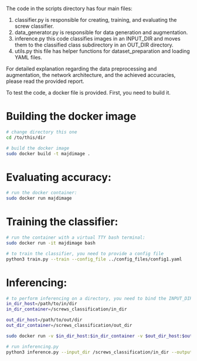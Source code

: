 The code in the scripts directory has four main files:
1. classifier.py is responsible for creating, training, and evaluating the screw classifier.
2. data_generator.py is responsible for data generation and augmentation.
3. inference.py this code classifies images in an INPUT_DIR and moves them to the classified class subdirectory in an OUT_DIR directory.
4. utils.py this file has helper functions for dataset_preparation and loading YAML files.

For detailed explanation regarding the data preprocessing and augmentation, the network architecture, and the achieved accuracies, please read the provided report.

To test the code, a docker file is provided. First, you need to build it.

# Building the docker image
```bash
# change directory this one
cd /to/this/dir

# build the docker image
sudo docker build -t majdimage .
```

# Evaluating accuracy:
```bash
# run the docker container:
sudo docker run majdimage 
```

# Training the classifier:
```bash
# run the container with a virtual TTY bash terminal:
sudo docker run -it majdimage bash

# to train the classifier, you need to provide a config file
python3 train.py --train --config_file ../config_files/config1.yaml
```

# Inferencing:
```bash
# to perform inferencing on a directory, you need to bind the INPUT_DIR and OUTPUT_DIR from the host to the container, then run the docker container in a virtual TTY bash terminal:
in_dir_host=/path/to/in/dir
in_dir_container=/screws_classification/in_dir

out_dir_host=/path/to/out/dir
out_dir_container=/screws_classification/out_dir

sudo docker run -v $in_dir_host:$in_dir_container -v $out_dir_host:$out_dir_container -it majdimage bash

# run inferencing.py
python3 inference.py --input_dir /screws_classification/in_dir --output_dir /screws_classification/out_dir --config_file ../config_files/config1.yaml
```
